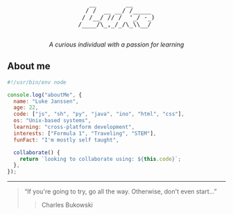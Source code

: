 <!--
**lukejans/lukejans** is a ✨ _special_ ✨ repository because its `README.md` (this file) appears on your GitHub profile.
-->

<div align="center">
   <pre>
   __        __      
  / /  __ __/ /_____ 
 / /__/ // /  '_/ -_)
/____/\_,_/_/\_\\__/ 
   </pre>
    <p>
       <em>A curious individual with a passion for learning</em>
    </p>
    <!-- 
    <img alt="views" src="https://komarev.com/ghpvc/?username=lukejans&label=views">
    <img alt="open source" src="https://img.shields.io/badge/open_source-gray?logo=undertale&logoColor=red&labelColor=turquoise">
    <img alt="caffinated" src="https://img.shields.io/badge/caffeinated-gray?logo=coffeescript&logoColor=white&labelColor=5B4638"> 
    -->
</div>

## About me 
```JavaScript
#!/usr/bin/env node

console.log("aboutMe", {
  name: "Luke Janssen",
  age: 22,
  code: ["js", "sh", "py", "java", "ino", "html", "css"],
  os: "Unix-based systems",
  learning: "cross-platform development",
  interests: ["Formula 1", "Traveling", "STEM"],
  funFact: "I'm mostly self taught",

  collaborate() {
    return `looking to collaborate using: ${this.code}`;
  },
});
```

---
> “If you're going to try, go all the way. Otherwise, don't even start...”
>> Charles Bukowski
